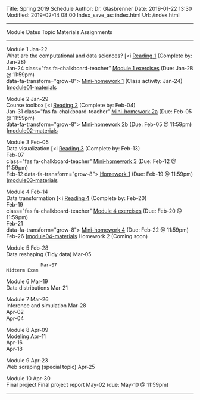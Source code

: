 Title: Spring 2019 Schedule
Author: Dr. Glasbrenner
Date: 2019-01-22 13:30
Modified: 2019-02-14 08:00
Index_save_as: index.html
Url: /index.html

------------------------------------------------------------------------------------------------------------------------------------------------------------------------------------
Module           Dates                Topic                                                         Materials                          Assignments
---------------- ---------------      --------------------------------------------------            ---------                          ---------------------------------------------
Module 1         Jan-22<br>           What are the computational and data sciences?                 [<i                                [Reading 1] (Complete by: Jan-28)<br>
                 Jan-24                                                                             class="fas fa-chalkboard-teacher"  [Module 1 exercises] (Due: Jan-28 @ 11:59pm)<br>
                                                                                                    data-fa-transform="grow-8">        [Mini-homework 1] (Class activity: Jan-24)
                                                                                                    </i>][module01-materials]

Module 2         Jan-29<br>           Course toolbox                                                [<i                                [Reading 2] (Complete by: Feb-04)<br>
                 Jan-31                                                                             class="fas fa-chalkboard-teacher"  [Mini-homework 2a] (Due: Feb-05 @ 11:59pm)<br>
                                                                                                    data-fa-transform="grow-8">        [Mini-homework 2b] (Due: Feb-05 @ 11:59pm)
                                                                                                    </i>][module02-materials]

Module 3         Feb-05<br>           Data visualization                                            [<i                                [Reading 3] (Complete by: Feb-13)<br>
                 Feb-07<br>                                                                         class="fas fa-chalkboard-teacher"  [Mini-homework 3] (Due: Feb-12 @ 11:59pm)<br>
                 Feb-12                                                                             data-fa-transform="grow-8">        [Homework 1] (Due: Feb-19 @ 11:59pm)
                                                                                                    </i>][module03-materials]

Module 4         Feb-14<br>           Data transformation                                           [<i                                [Reading 4] (Complete by: Feb-20)<br>
                 Feb-19<br>                                                                         class="fas fa-chalkboard-teacher"  [Module 4 exercises] (Due: Feb-20 @ 11:59pm)<br>
                 Feb-21<br>                                                                         data-fa-transform="grow-8">        [Mini-homework 4] (Due: Feb-22 @ 11:59pm)<br>
                 Feb-26                                                                             </i>][module04-materials]          Homework 2 (Coming soon)

Module 5         Feb-28<br>           Data reshaping (Tidy data)
                 Mar-05

                 Mar-07                                                                                                                Midterm Exam

Module 6         Mar-19<br>           Data distributions
                 Mar-21

Module 7         Mar-26<br>           Inference and simulation
                 Mar-28<br>
                 Apr-02<br>
                 Apr-04

Module 8         Apr-09<br>           Modeling
                 Apr-11<br>
                 Apr-16<br>
                 Apr-18

Module 9         Apr-23<br>           Web scraping (special topic)
                 Apr-25

Module 10        Apr-30<br>           Final project                                                                                    Final project report
                 May-02                                                                                                                (due: May-10 @ 11:59pm)

------------------------------------------------------------------------------------------------------------------------------------------------------------------------------------

[Reading 1]:          /assignments/reading01/
[Reading 2]:          /assignments/reading02/
[Reading 3]:          /assignments/reading03/
[Reading 4]:          /assignments/reading04/
[Homework 1]:         /assignments/homework-1/
[Homework 2]:         /assignments/homework-2/
[Mini-homework 1]:    /assignments/minihw01-can-twitter-predict-election-results/
[Mini-homework 2a]:   /assignments/minihw02a-rmarkdown-practice/
[Mini-homework 2b]:   /assignments/minihw02b-visualization-practice/
[Mini-homework 3]:    /assignments/minihw03-visualization-by-example/
[Mini-homework 4]:    /assignments/minihw04-flights-of-new-york/
[Module 1 exercises]: /assignments/module01-exercises/
[Module 4 exercises]: /assignments/module04-exercises/
[module01-materials]: /materials/module01-materials/
[module02-materials]: /materials/module02-materials/
[module03-materials]: /materials/module03-materials/
[module04-materials]: /materials/module04-materials/
